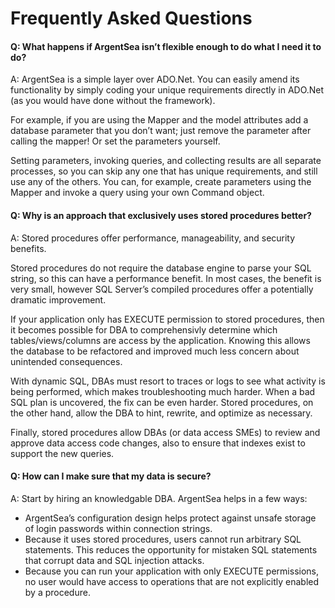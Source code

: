﻿# Frequently Asked Questions

#### Q: What happens if ArgentSea isn’t flexible enough to do what I need it to do?
A: ArgentSea is a simple layer over ADO.Net. You can easily amend its 
functionality by simply coding your unique requirements directly in ADO.Net 
(as you would have done without the framework).

For example, if you are using the Mapper and the model attributes add 
a database parameter that you don’t want; just remove the parameter after 
calling the mapper! Or set the parameters yourself.

Setting parameters, invoking queries, and collecting results are all separate processes, 
so you can skip any one that has unique requirements, and still use any of the others. You can, 
for example, create parameters using the Mapper and invoke a query using your 
own Command object.

#### Q: Why is an approach that exclusively uses stored procedures better?
A: Stored procedures offer performance, manageability, and security benefits.

Stored procedures do not require the database engine to parse your SQL string, 
so this can have a performance benefit. In most cases, the benefit is very small, however SQL
Server’s compiled procedures offer a potentially dramatic improvement.

If your application only has EXECUTE permission to stored procedures, then it becomes 
possible for DBA to comprehensivly determine which tables/views/columns are access by the
application. Knowing this allows the database to be refactored and improved much less concern 
about unintended consequences.

With dynamic SQL, DBAs must resort to traces or logs to see what activity is being performed, 
which makes troubleshooting much harder.
 When a bad SQL plan is uncovered, the fix can be even harder. 
Stored procedures, on the other hand, allow the DBA to hint, rewrite, and optimize as necessary.

Finally, stored procedures allow DBAs (or data access SMEs) to review and approve 
data access code changes, also to ensure that indexes exist to support the new queries.

#### Q: How can I make sure that my data is secure?
A: Start by hiring an knowledgable DBA. ArgentSea helps in a few ways: 
* ArgentSea’s configuration design helps protect against unsafe storage of login passwords within connection strings.
* Because it uses stored procedures, users cannot run arbitrary SQL statements. This reduces
the opportunity for mistaken SQL statements that corrupt data and SQL injection attacks.
* Because you can run your application with only EXECUTE permissions, no user would have access 
to operations that are not explicitly enabled by a procedure. 

